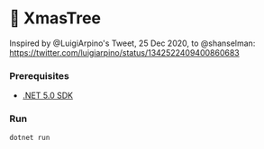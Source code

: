 # 🎄 XmasTree

Inspired by @LuigiArpino's Tweet, 25 Dec 2020, to @shanselman: https://twitter.com/luigiarpino/status/1342522409400860683


### Prerequisites

* [.NET 5.0 SDK](https://dot.net/get-dotnet5)


### Run

```
dotnet run
```